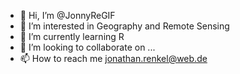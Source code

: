 - 👋 Hi, I’m @JonnyReGIF
- 👀 I’m interested in Geography and Remote Sensing
- 🌱 I’m currently learning R
- 💞️ I’m looking to collaborate on ...
- 📫 How to reach me jonathan.renkel@web.de

<!---
JonnyReGIF/JonnyReGIF is a ✨ special ✨ repository because its `README.md` (this file) appears on your GitHub profile.
You can click the Preview link to take a look at your changes.
--->
